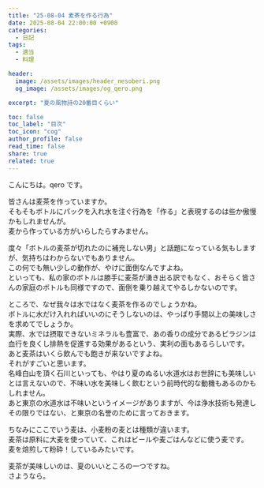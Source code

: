 ```yaml
---
title: "25-08-04 麦茶を作る行為"
date: 2025-08-04 22:00:00 +0900
categories:
  - 日記
tags:
  - 適当
  - 料理

header:
  image: /assets/images/header_nesoberi.png
  og_image: /assets/images/og_qero.png

excerpt: "夏の風物詩の20番目くらい"

toc: false
toc_label: "目次"
toc_icon: "cog"
author_profile: false
read_time: false
share: true
related: true
---
```


こんにちは。qero です。

皆さんは麦茶を作っていますか。  
そもそもボトルにパックを入れ水を注ぐ行為を「作る」と表現するのは些か傲慢かもしれませんが。  
麦から作っている方がいらしたらすみません。

度々「ボトルの麦茶が切れたのに補充しない男」と話題になっている気もしますが、気持ちはわからないでもありません。  
この何でも無い少しの動作が、やけに面倒なんですよね。  
といっても、私の家のボトルは勝手に麦茶が湧き出る訳でもなく、おそらく皆さんの家庭のボトルも同様ですので、面倒を乗り越えてやるしかないのです。

ところで、なぜ我々は水ではなく麦茶を作るのでしょうかね。  
ボトルに水だけ入れればいいのにそうしないのは、やっぱり手間以上の美味しさを求めてでしょうか。  
実際、水では摂取できないミネラルも豊富で、あの香りの成分であるピラジンは血行を良くし排熱を促進する効果があるという、実利の面もあるらしいです。  
あと麦茶はいくら飲んでも飽きが来ないですよね。  
それがすごいと思います。  
名峰白山を頂く石川といっても、やはり夏のぬるい水道水はお世辞にも美味しいとは言えないので、不味い水を美味しく飲むという前時代的な動機もあるのかもしれません。  
あと東京の水道水は不味いというイメージがありますが、今は浄水技術も発達しその限りではない、と東京の名誉のために言っておきます。

ちなみにここでいう麦は、小麦粉の麦とは種類が違います。  
麦茶は原料に大麦を使っていて、これはビールや麦ごはんなどに使う麦です。  
麦を焙煎して粉砕！しているみたいです。

麦茶が美味しいのは、夏のいいところの一つですね。  
さようなら。

